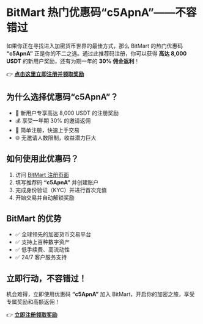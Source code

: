 
  <h1>BitMart 热门优惠码“c5ApnA”——不容错过</h1>

  <p>
    如果你正在寻找进入加密货币世界的最佳方式，那么 BitMart 的热门优惠码 <strong>“c5ApnA”</strong> 正是你的不二之选。通过此推荐码注册，你可以获得 <strong>高达 8,000 USDT</strong> 的新用户奖励，还有为期一年的 <strong>30% 佣金返利</strong>！
  </p>

  <p>
    👉 <strong><a href="https://www.bitmart.com/invite/c5ApnA/en" target="_blank" rel="noopener noreferrer">点击这里立即注册并领取奖励</a></strong>
  </p>

  <h2>为什么选择优惠码“c5ApnA”？</h2>
  <ul>
    <li>🎁 新用户专享高达 8,000 USDT 的注册奖励</li>
    <li>💰 享受一年期 30% 的邀请返佣</li>
    <li>🚀 简单注册，快速上手交易</li>
    <li>🌐 无邀请人数限制，收益潜力巨大</li>
  </ul>

  <h2>如何使用此优惠码？</h2>
  <ol>
    <li>访问 <a href="https://www.bitmart.com/invite/c5ApnA/en" target="_blank" rel="noopener noreferrer">BitMart 注册页面</a></li>
    <li>填写推荐码 <strong>“c5ApnA”</strong> 并创建账户</li>
    <li>完成身份验证（KYC）并进行首次充值</li>
    <li>开始交易并自动解锁奖励</li>
  </ol>

  <h2>BitMart 的优势</h2>
  <ul>
    <li>✅ 全球领先的加密货币交易平台</li>
    <li>✅ 支持上百种数字资产</li>
    <li>✅ 低手续费、高流动性</li>
    <li>✅ 24/7 客户服务支持</li>
  </ul>

  <h2>立即行动，不容错过！</h2>
  <p>
    机会难得，立即使用优惠码 <strong>“c5ApnA”</strong> 加入 BitMart，开启你的加密之旅，享受专属奖励和高额返佣！
  </p>

  <p>
    👉 <strong><a href="https://www.bitmart.com/invite/c5ApnA/en" target="_blank" rel="noopener noreferrer">立即注册领取奖励</a></strong>
  </p>

</body>
</html>
